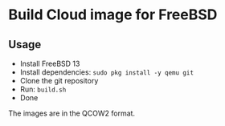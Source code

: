 # Build Cloud image for FreeBSD

## Usage

- Install FreeBSD 13
- Install dependencies: `sudo pkg install -y qemu git`
- Clone the git repository
- Run: `build.sh`
- Done

The images are in the QCOW2 format.
